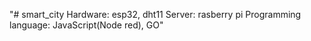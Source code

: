 "# smart_city 
Hardware: esp32, dht11
Server: rasberry pi
Programming language: JavaScript(Node red), GO" 
